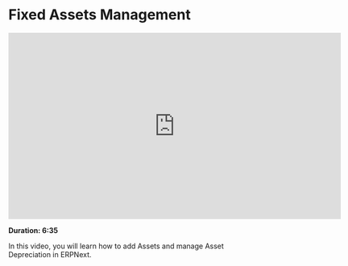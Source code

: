 # Fixed Assets Management

<iframe width="660" height="371" src="https://www.youtube.com/embed/_fjFnEjvGt8" frameborder="0" allowfullscreen></iframe>

**Duration: 6:35**

In this video, you will learn how to add Assets and manage Asset Depreciation in ERPNext.
